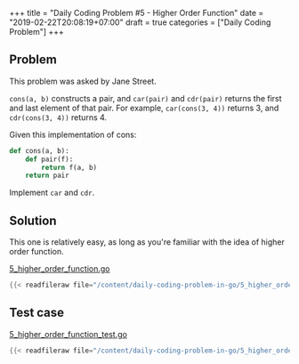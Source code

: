 +++
title = "Daily Coding Problem #5 - Higher Order Function"
date = "2019-02-22T20:08:19+07:00"
draft = true
categories = ["Daily Coding Problem"]
+++

## Problem

This problem was asked by Jane Street.

`cons(a, b)` constructs a pair, and `car(pair)` and `cdr(pair)` returns the first and last element of that pair. For example, `car(cons(3, 4))` returns 3, and `cdr(cons(3, 4))` returns 4.

Given this implementation of cons:

```python
def cons(a, b):
    def pair(f):
        return f(a, b)
    return pair
```

Implement `car` and `cdr`.

## Solution

This one is relatively easy, as long as you're familiar with the idea of higher order function. 

[5_higher_order_function.go](https://github.com/khoi/daily-coding-problem-in-go/blob/master/5_higher_order_function.go)

```go
{{< readfileraw file="/content/daily-coding-problem-in-go/5_higher_order_function.go" >}}
```

## Test case

[5_higher_order_function_test.go](https://github.com/khoi/daily-coding-problem-in-go/blob/master/5_higher_order_function_test.go)

```go
{{< readfileraw file="/content/daily-coding-problem-in-go/5_higher_order_function_test.go" >}}
```


